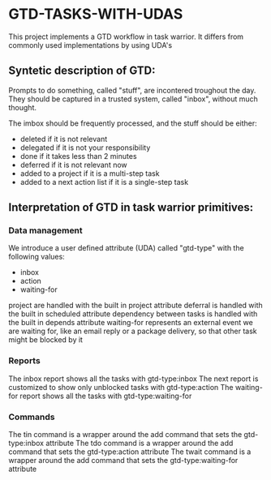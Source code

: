 # GTD-TASKS-WITH-UDAS

This project implements a GTD workflow in task warrior. It differs from commonly used implementations by using UDA's

## Syntetic description of GTD:

Prompts to do something, called "stuff", are incontered troughout the day. 
They should be captured in a trusted system, called "inbox", without much thought.

The imbox should be frequently processed, and the stuff should be either:
- deleted if it is not relevant
- delegated if it is not your responsibility
- done if it takes less than 2 minutes
- deferred if it is not relevant now
- added to a project if it is a multi-step task
- added to a next action list if it is a single-step task

## Interpretation of GTD in task warrior primitives:

### Data management
We introduce a user defined attribute (UDA) called "gtd-type" with the following values:
- inbox
- action
- waiting-for

project are handled with the built in project attribute
deferral is handled with the built in scheduled attribute
dependency between tasks is handled with the built in depends attribute
waiting-for represents an external event we are waiting for, like an email reply or a package delivery, so that other task might be blocked by it
### Reports
The inbox report shows all the tasks with gtd-type:inbox
The next report is customized to show only unblocked tasks with gtd-type:action
The waiting-for report shows all the tasks with gtd-type:waiting-for
### Commands
The tin command is a wrapper around the add command that sets the gtd-type:inbox attribute
The tdo command is a wrapper around the add command that sets the gtd-type:action attribute
The twait command is a wrapper around the add command that sets the gtd-type:waiting-for attribute


